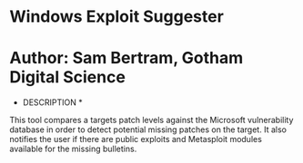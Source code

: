 
# Windows Exploit Suggester

# Author: Sam Bertram, Gotham Digital Science #
 

* DESCRIPTION *
 
 This tool compares a targets patch levels against the Microsoft vulnerability
 database in order to detect potential missing patches on the target. It also
 notifies the user if there are public exploits and Metasploit modules
 available for the missing bulletins.
